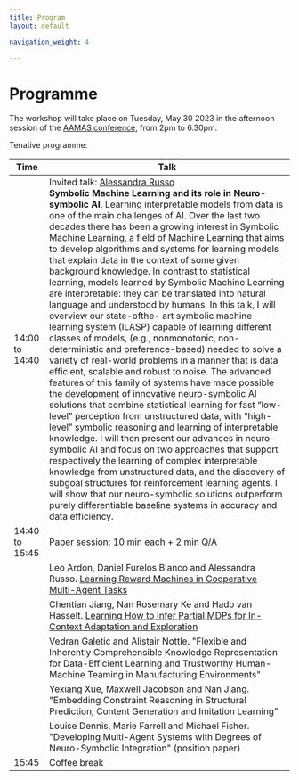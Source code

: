 ```yaml
---
title: Program
layout: default

navigation_weight: 4

---
```


# Programme

The workshop will take place on Tuesday, May 30 2023 in the afternoon session of the [AAMAS conference](https://aamas2023.soton.ac.uk/program/detailed-program/), from 2pm to 6.30pm. 

Tenative programme:

| Time | Talk |
| --- | --- |
| 14:00 to 14:40 | Invited talk: [Alessandra Russo](https://www.imperial.ac.uk/people/a.russo) <br/> **Symbolic Machine Learning and its role in Neuro-symbolic AI**. Learning interpretable models from data is one of the main challenges of AI. Over the last two decades there has been a growing interest in Symbolic Machine Learning, a field of Machine Learning that aims to develop algorithms and systems for learning models that explain data in the context of some given background knowledge. In contrast to statistical learning, models learned by Symbolic Machine Learning are interpretable: they can be translated into natural language and understood by humans. In this talk, I will overview our state-ofthe- art symbolic machine learning system (ILASP) capable of learning different classes of models, (e.g., nonmonotonic, non-deterministic and preference-based) needed to solve a variety of real-world problems in a manner that is data efficient, scalable and robust to noise. The advanced features of this family of systems have made possible the development of innovative neuro-symbolic AI solutions that combine statistical learning for fast “low-level” perception from unstructured data, with “high-level” symbolic reasoning and learning of interpretable knowledge. I will then present our advances in neuro-symbolic AI and focus on two approaches that support respectively the learning of complex interpretable knowledge from unstructured data, and the discovery of subgoal structures for reinforcement learning agents. I will show that our neuro-symbolic solutions outperform purely differentiable baseline systems in accuracy and data efficiency. |
| 14:40 to 15:45 | Paper session:  10 min each + 2 min Q/A |
|    | Leo Ardon, Daniel Furelos Blanco and Alessandra Russo. [Learning Reward Machines in Cooperative Multi-Agent Tasks](https://arxiv.org/abs/2303.14061) |
|    | Chentian Jiang, Nan Rosemary Ke and Hado van Hasselt. [Learning How to Infer Partial MDPs for In-Context Adaptation and Exploration](https://arxiv.org/abs/2302.04250) |
|    | Vedran Galetic and Alistair Nottle. "Flexible and Inherently Comprehensible Knowledge Representation for Data-Efficient Learning and Trustworthy Human-Machine Teaming in Manufacturing Environments" |
|    | Yexiang Xue, Maxwell Jacobson and Nan Jiang. "Embedding Constraint Reasoning in Structural Prediction, Content Generation and Imitation Learning" |
|    | Louise Dennis, Marie Farrell and Michael Fisher. "Developing Multi-Agent Systems with Degrees of Neuro-Symbolic Integration" (position paper) |
| 15:45 | Coffee break |

